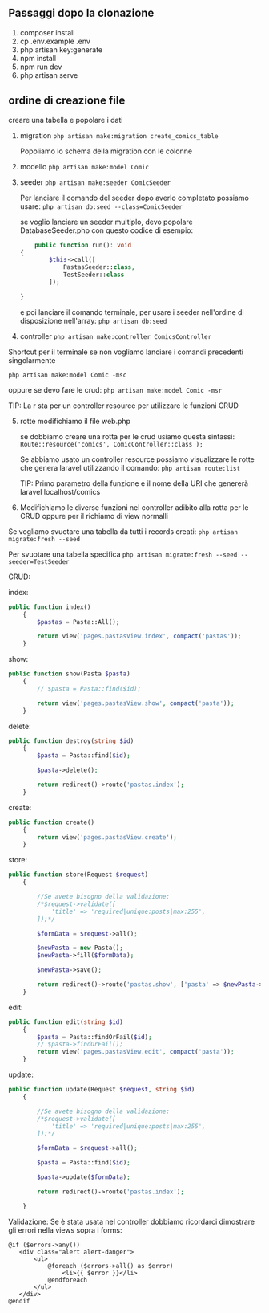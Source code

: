 ## Passaggi dopo la clonazione

1. composer install
2. cp .env.example .env
3. php artisan key:generate
4. npm install
5. npm run dev
6. php artisan serve



## ordine di creazione file

creare una tabella e popolare i dati
1. migration
    ```php artisan make:migration create_comics_table```

    Popoliamo lo schema della migration con le colonne

2. modello
    ```php artisan make:model Comic```
3. seeder
    ```php artisan make:seeder ComicSeeder```

    Per lanciare il comando del seeder dopo averlo completato possiamo usare: 
    ```php artisan db:seed --class=ComicSeeder```

    se voglio lanciare un seeder multiplo, devo popolare DatabaseSeeder.php con questo codice di esempio:
    ```php
        public function run(): void
    {
            $this->call([
                PastasSeeder::class,
                TestSeeder::class
            ]);

    }
    ```

    e poi lanciare il comando terminale, per usare i seeder nell'ordine di disposizione nell'array:
    ```php artisan db:seed ```

4. controller
    ```php artisan make:controller ComicsController```
    

Shortcut per il terminale se non vogliamo lanciare i comandi precedenti singolarmente

```php artisan make:model Comic -msc```

oppure se devo fare le crud:
```php artisan make:model Comic -msr```

TIP: La r sta per un controller resource per utilizzare le funzioni CRUD

5. rotte
    modifichiamo il file web.php

    se dobbiamo creare una rotta per le crud usiamo questa sintassi:
    ```Route::resource('comics', ComicController::class );```

    Se abbiamo usato un controller resource possiamo visualizzare le rotte che genera laravel utilizzando il comando:
    ```php artisan route:list```

    TIP: Primo parametro della funzione e il nome della URI che genererà laravel 
    localhost/comics

6. Modifichiamo le diverse funzioni nel controller adibito alla rotta per le CRUD oppure per il richiamo di view normalli

Se vogliamo svuotare una tabella da tutti i records creati:
```php artisan migrate:fresh --seed```

Per svuotare una tabella specifica
```php artisan migrate:fresh --seed --seeder=TestSeeder```


CRUD:

index:
```php
public function index()
    {
        $pastas = Pasta::All();

        return view('pages.pastasView.index', compact('pastas'));
    }
```

show:
```php
public function show(Pasta $pasta)
    {
        // $pasta = Pasta::find($id);

        return view('pages.pastasView.show', compact('pasta'));
    }
```

delete:
```php
public function destroy(string $id)
    {
        $pasta = Pasta::find($id);

        $pasta->delete();

        return redirect()->route('pastas.index');
    }
```

create:
```php
public function create()
    {
        return view('pages.pastasView.create');
    }
```
store:
```php
public function store(Request $request)
    {

        //Se avete bisogno della validazione:
        /*$request->validate([
            'title' => 'required|unique:posts|max:255',
        ]);*/

        $formData = $request->all();

        $newPasta = new Pasta();
        $newPasta->fill($formData);

        $newPasta->save();

        return redirect()->route('pastas.show', ['pasta' => $newPasta->id]);
    }
```

edit:
```php
public function edit(string $id)
    {
        $pasta = Pasta::findOrFail($id);
        // $pasta->findOrFail();
        return view('pages.pastasView.edit', compact('pasta'));
    }
```

update:
```php
public function update(Request $request, string $id)
    {

        //Se avete bisogno della validazione:
        /*$request->validate([
            'title' => 'required|unique:posts|max:255',
        ]);*/

        $formData = $request->all();

        $pasta = Pasta::find($id);

        $pasta->update($formData);

        return redirect()->route('pastas.index');

    }
```

Validazione:
Se è stata usata nel controller dobbiamo ricordarci dimostrare gli errori nella views sopra i forms:

```	
@if ($errors->any())
   <div class="alert alert-danger">
       <ul>
           @foreach ($errors->all() as $error)
               <li>{{ $error }}</li>
           @endforeach
       </ul>
   </div>
@endif
```

